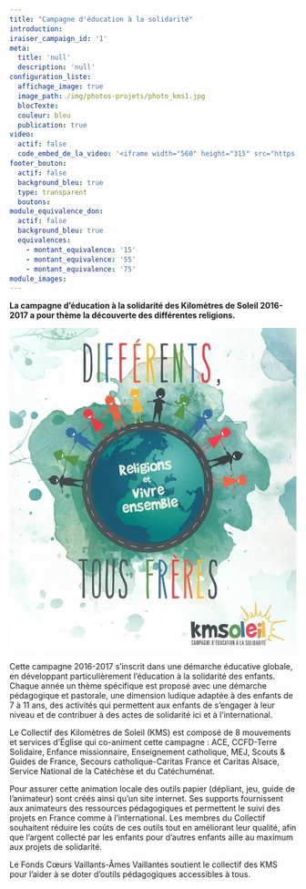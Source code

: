 ```yaml
---
title: "Campagne d'éducation à la solidarité"
introduction:
iraiser_campaign_id: '1'
meta:
  title: 'null'
  description: 'null'
configuration_liste:
  affichage_image: true
  image_path: /img/photos-projets/photo_kms1.jpg
  blocTexte:
  couleur: bleu
  publication: true
video:
  actif: false
  code_embed_de_la_video: '<iframe width="560" height="315" src="https://www.youtube.com/embed/7Lw7n1ymXAY" frameborder="0" allowfullscreen></iframe>'
footer_bouton:
  actif: false
  background_bleu: true
  type: transparent
  boutons:
module_equivalence_don:
  actif: false
  background_bleu: true
  equivalences:
    - montant_equivalence: '15'
    - montant_equivalence: '55'
    - montant_equivalence: '75'
module_images:
---
```



**La campagne d’éducation à la solidarité des Kilomètres de Soleil 2016-2017 a pour thème la découverte des différentes religions.**

**![](/uploads/versions/photo-kms2---x----535-604x---.jpg)**

Cette campagne 2016-2017 s’inscrit dans une démarche éducative globale, en développant particulièrement l’éducation à la solidarité des enfants. Chaque année un thème spécifique est proposé avec une démarche pédagogique et pastorale, une dimension ludique adaptée à des enfants de 7 à 11 ans, des activités qui permettent aux enfants de s’engager à leur niveau et de contribuer à des actes de solidarité ici et à l’international.

Le Collectif des Kilomètres de Soleil (KMS) est composé de 8 mouvements et services d’Église qui co-animent cette campagne : ACE, CCFD-Terre Solidaire, Enfance missionnaire, Enseignement catholique, MEJ, Scouts & Guides de France, Secours catholique-Caritas France et Caritas Alsace, Service National de la Catéchèse et du Catéchuménat.

Pour assurer cette animation locale des outils papier (dépliant, jeu, guide de l’animateur) sont créés ainsi qu’un site internet. Ses supports fournissent aux animateurs des ressources pédagogiques et permettent le suivi des projets en France comme à l’international. Les membres du Collectif souhaitent réduire les coûts de ces outils tout en améliorant leur qualité, afin que l’argent collecté par les enfants pour d’autres enfants aille au maximum aux projets de solidarité.

Le Fonds Cœurs Vaillants-Âmes Vaillantes soutient le collectif des KMS pour l’aider à se doter d’outils pédagogiques accessibles à tous.
